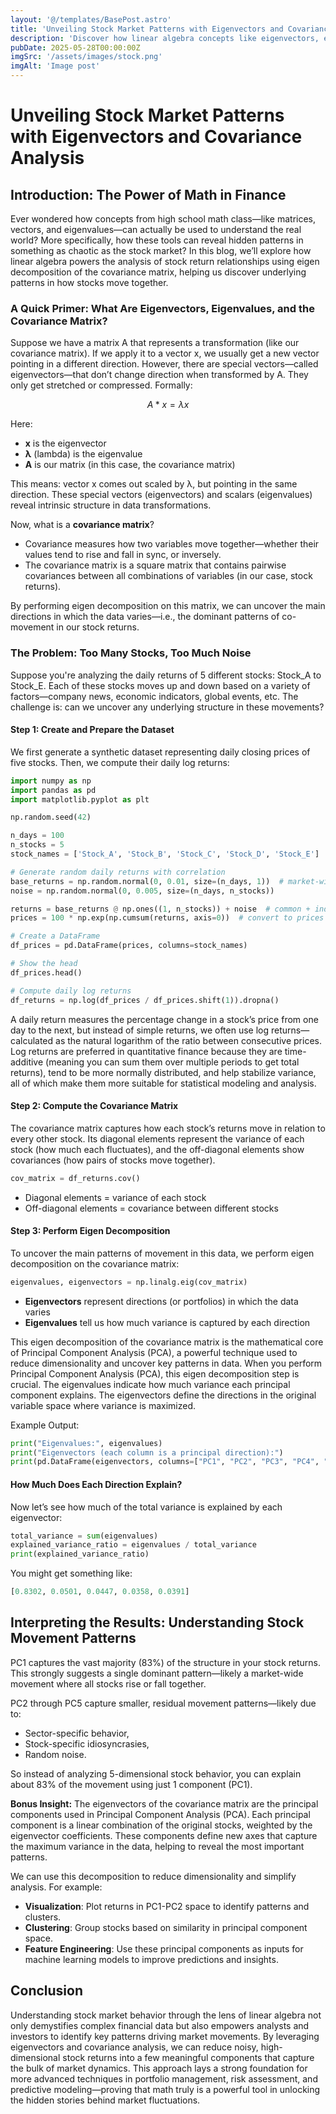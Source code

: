 ```yaml
---
layout: '@/templates/BasePost.astro'
title: 'Unveiling Stock Market Patterns with Eigenvectors and Covariance Analysis'
description: 'Discover how linear algebra concepts like eigenvectors, eigenvalues, and covariance matrices reveal hidden patterns in stock returns. Learn with Python code how to extract dominant trends from multiple stocks using real mathematical tools.'
pubDate: 2025-05-28T00:00:00Z
imgSrc: '/assets/images/stock.png'
imgAlt: 'Image post'
---
```


# Unveiling Stock Market Patterns with Eigenvectors and Covariance Analysis


## Introduction: The Power of Math in Finance

Ever wondered how concepts from high school math class—like matrices, vectors, and eigenvalues—can actually be used to understand the real world? More specifically, how these tools can reveal hidden patterns in something as chaotic as the stock market? In this blog, we’ll explore how linear algebra powers the analysis of stock return relationships using eigen decomposition of the covariance matrix, helping us discover underlying patterns in how stocks move together.

### A Quick Primer: What Are Eigenvectors, Eigenvalues, and the Covariance Matrix?

Suppose we have a matrix A that represents a transformation (like our covariance matrix). If we apply it to a vector x, we usually get a new vector pointing in a different direction. However, there are special vectors—called eigenvectors—that don’t change direction when transformed by A. They only get stretched or compressed. Formally:

$$
A * x = \lambda x
$$

Here:

- **x** is the eigenvector
- **λ** (lambda) is the eigenvalue
- **A** is our matrix (in this case, the covariance matrix)

This means: vector x comes out scaled by λ, but pointing in the same direction. These special vectors (eigenvectors) and scalars (eigenvalues) reveal intrinsic structure in data transformations.

Now, what is a **covariance matrix**?

- Covariance measures how two variables move together—whether their values tend to rise and fall in sync, or inversely.
- The covariance matrix is a square matrix that contains pairwise covariances between all combinations of variables (in our case, stock returns).

By performing eigen decomposition on this matrix, we can uncover the main directions in which the data varies—i.e., the dominant patterns of co-movement in our stock returns.

### The Problem: Too Many Stocks, Too Much Noise

Suppose you're analyzing the daily returns of 5 different stocks: Stock_A to Stock_E. Each of these stocks moves up and down based on a variety of factors—company news, economic indicators, global events, etc. The challenge is: can we uncover any underlying structure in these movements?

#### Step 1: Create and Prepare the Dataset

We first generate a synthetic dataset representing daily closing prices of five stocks. Then, we compute their daily log returns:

``` python 
import numpy as np
import pandas as pd
import matplotlib.pyplot as plt

np.random.seed(42)

n_days = 100
n_stocks = 5
stock_names = ['Stock_A', 'Stock_B', 'Stock_C', 'Stock_D', 'Stock_E']

# Generate random daily returns with correlation
base_returns = np.random.normal(0, 0.01, size=(n_days, 1))  # market-wide movement
noise = np.random.normal(0, 0.005, size=(n_days, n_stocks)) 

returns = base_returns @ np.ones((1, n_stocks)) + noise  # common + individual movement
prices = 100 * np.exp(np.cumsum(returns, axis=0))  # convert to prices

# Create a DataFrame
df_prices = pd.DataFrame(prices, columns=stock_names)

# Show the head
df_prices.head()

# Compute daily log returns
df_returns = np.log(df_prices / df_prices.shift(1)).dropna()
```

A daily return measures the percentage change in a stock’s price from one day to the next, but instead of simple returns, we often use log returns—calculated as the natural logarithm of the ratio between consecutive prices. Log returns are preferred in quantitative finance because they are time-additive (meaning you can sum them over multiple periods to get total returns), tend to be more normally distributed, and help stabilize variance, all of which make them more suitable for statistical modeling and analysis.

#### Step 2: Compute the Covariance Matrix

The covariance matrix captures how each stock’s returns move in relation to every other stock. Its diagonal elements represent the variance of each stock (how much each fluctuates), and the off-diagonal elements show covariances (how pairs of stocks move together).

``` python
cov_matrix = df_returns.cov()
```
- Diagonal elements = variance of each stock
- Off-diagonal elements = covariance between different stocks

#### Step 3: Perform Eigen Decomposition

To uncover the main patterns of movement in this data, we perform eigen decomposition on the covariance matrix:

``` python
eigenvalues, eigenvectors = np.linalg.eig(cov_matrix)
```

- **Eigenvectors** represent directions (or portfolios) in which the data varies
- **Eigenvalues** tell us how much variance is captured by each direction

This eigen decomposition of the covariance matrix is the mathematical core of Principal Component Analysis (PCA), a powerful technique used to reduce dimensionality and uncover key patterns in data. When you perform  Principal Component Analysis (PCA), this eigen decomposition step is crucial. The eigenvalues indicate how much variance each principal component explains. The eigenvectors define the directions in the original variable space where variance is maximized.


Example Output:

``` python
print("Eigenvalues:", eigenvalues)
print("Eigenvectors (each column is a principal direction):")
print(pd.DataFrame(eigenvectors, columns=["PC1", "PC2", "PC3", "PC4", "PC5"], index=df_returns.columns))
```

#### How Much Does Each Direction Explain?

Now let’s see how much of the total variance is explained by each eigenvector:

``` python
total_variance = sum(eigenvalues)
explained_variance_ratio = eigenvalues / total_variance
print(explained_variance_ratio)
```

You might get something like:

``` python
[0.8302, 0.0501, 0.0447, 0.0358, 0.0391]
```

## Interpreting the Results: Understanding Stock Movement Patterns
PC1 captures the vast majority (83%) of the structure in your stock returns. This strongly suggests a single dominant pattern—likely a market-wide movement where all stocks rise or fall together.

PC2 through PC5 capture smaller, residual movement patterns—likely due to:

- Sector-specific behavior,
- Stock-specific idiosyncrasies,
- Random noise.

So instead of analyzing 5-dimensional stock behavior, you can explain about 83% of the movement using just 1 component (PC1).

**Bonus Insight:** The eigenvectors of the covariance matrix are the principal components used in Principal Component Analysis (PCA). Each principal component is a linear combination of the original stocks, weighted by the eigenvector coefficients. These components define new axes that capture the maximum variance in the data, helping to reveal the most important patterns.

We can use this decomposition to reduce dimensionality and simplify analysis. For example:

- **Visualization**: Plot returns in PC1-PC2 space to identify patterns and clusters.
- **Clustering**: Group stocks based on similarity in principal component space.
- **Feature Engineering**: Use these principal components as inputs for machine learning models to improve predictions and insights.


## Conclusion

Understanding stock market behavior through the lens of linear algebra not only demystifies complex financial data but also empowers analysts and investors to identify key patterns driving market movements. By leveraging eigenvectors and covariance analysis, we can reduce noisy, high-dimensional stock returns into a few meaningful components that capture the bulk of market dynamics. This approach lays a strong foundation for more advanced techniques in portfolio management, risk assessment, and predictive modeling—proving that math truly is a powerful tool in unlocking the hidden stories behind market fluctuations.
